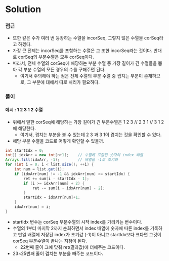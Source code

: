 # Solution

### 접근
- 또한 같은 수가 여러 번 등장하는 수열을 incorSeq, 그렇지 않은 수열을 corSeq라고 하겠다.
- 가장 큰 전제는 incorSeq를 포함하는 수열은 그 또한 incorSeq라는 것이다. 반대로 corSeq의 부분수열은 모두 corSeq이다.
- 따라서, 전체 수열의 corSeq에 해당하는 부분 수열 중 가장 길이가 긴 수열들을 뽑아 각 부분 수열의 모든 경우의 수를 구해주면 된다.
  - 여기서 주의해야 하는 점은 전체 수열의 부분 수열 중 겹치는 부분이 존재하므로, 그 부분에 대해서 따로 처리가 필요하다.
 
### 풀이
#### 예시 : 1 2 3 1 2 수열
- 위에서 말한 corSeq에 해당하는 가장 길이가 긴 부분수열은 1 2 3 // 2 3 1 // 3 1 2 에 해당한다.
  - 여기서, 겹치는 부분을 볼 수 있는데 2 3 과 3 1이 겹치는 것을 확인할 수 있다.
- 해당 부분 수열을 코드로 어떻게 확인할 수 있을까.

```java
int startIdx = 0;
int[] idxArr = new int[n+1];    // 수열에 포함된 숫자의 index 배열
Arrays.fill(idxArr, -1);        // 배열을 -1로 초기화
for (int i = 0; i < list.size(); ++i) {
    int num = list.get(i);
    if (idxArr[num] != -1 && idxArr[num] >= startIdx) {
        ret += sum[i - startIdx - 1];
        if (i >= idxArr[num] + 2) {
            ret -= sum[i - idxArr[num] - 2];
        }
        startIdx = idxArr[num]+1;
    }
    idxArr[num] = i;
}
```
- startIdx 변수는 corSeq 부분수열의 시작 index를 가리키는 변수이다.
- 수열의 1부터 마지막 2까지 순회하면서 index 배열에 숫자에 따른 index를 기록하고 만일 배열에 저장된 index가 초기값 (-1)이 아니고 startIdx보다 크다면 그것이 corSeq 부분수열이 끝나는 지점이 된다.
  - 22번째 줄이 그에 맞춰 ret(결과값)에 더해주는 코드이다.
- 23~25번째 줄이 겹치는 부분을 빼주는 코드이다.

